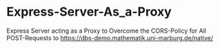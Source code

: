 # Express-Server-As_a-Proxy
Express Server acting as a Proxy to Overcome the CORS-Policy 
for All POST-Requests to https://dbs-demo.mathematik.uni-marburg.de/native/ 

